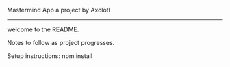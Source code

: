 Mastermind App
a project by Axolotl

---

welcome to the README. 

Notes to follow as project progresses. 

Setup instructions: 
npm install